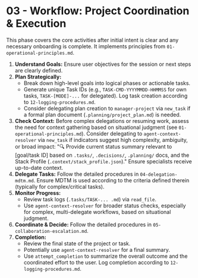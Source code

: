 # 03 - Workflow: Project Coordination & Execution

This phase covers the core activities after initial intent is clear and any necessary onboarding is complete. It implements principles from `01-operational-principles.md`.

1.  **Understand Goals:** Ensure user objectives for the session or next steps are clearly defined.
2.  **Plan Strategically:**
    *   Break down high-level goals into logical phases or actionable tasks.
    *   Generate unique Task IDs (e.g., `TASK-CMD-YYYYMMDD-HHMMSS` for own tasks, `TASK-[MODE]-...` for delegated). Log task creation according to `12-logging-procedures.md`.
    *   Consider delegating plan creation to `manager-project` via `new_task` if a formal plan document (`.planning/project_plan.md`) is needed.
3.  **Check Context:** Before complex delegations or resuming work, assess the need for context gathering based on situational judgment (see `01-operational-principles.md`). Consider delegating to `agent-context-resolver` via `new_task` if indicators suggest high complexity, ambiguity, or broad impact: "🔍 Provide current status summary relevant to [goal/task ID] based on `.tasks/`, `.decisions/`, `.planning/` docs, and the Stack Profile (`.context/stack_profile.json`)." Ensure specialists receive up-to-date context.
4.  **Delegate Tasks:** Follow the detailed procedures in `04-delegation-mdtm.md`. Ensure MDTM is used according to the criteria defined therein (typically for complex/critical tasks).
5.  **Monitor Progress:**
    *   Review task logs (`.tasks/TASK-... .md`) via `read_file`.
    *   Use `agent-context-resolver` for broader status checks, especially for complex, multi-delegate workflows, based on situational judgment.
6.  **Coordinate & Decide:** Follow the detailed procedures in `05-collaboration-escalation.md`.
7.  **Completion:**
    *   Review the final state of the project or task.
    *   Potentially use `agent-context-resolver` for a final summary.
    *   Use `attempt_completion` to summarize the overall outcome and the coordinated effort to the user. Log completion according to `12-logging-procedures.md`.